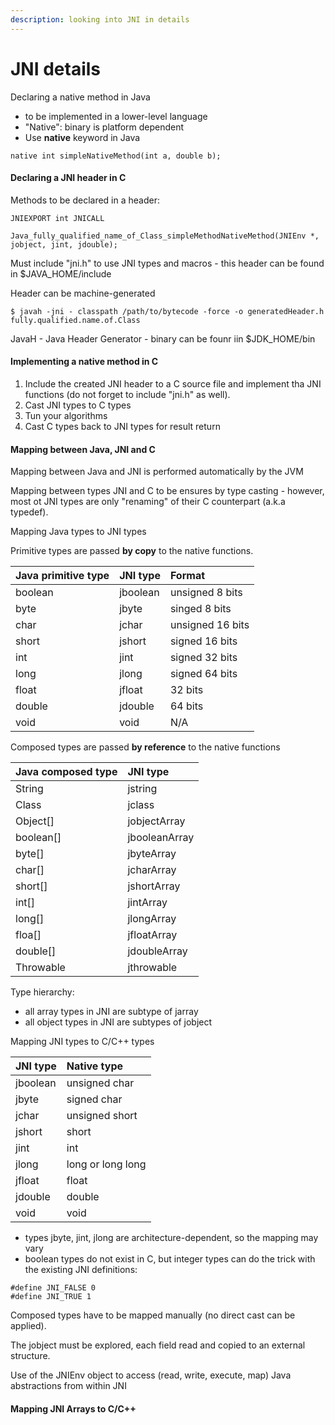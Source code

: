 ```yaml
---
description: looking into JNI in details
---
```


# JNI details

Declaring a native method in Java

* to be implemented in a lower-level language
* "Native": binary is platform dependent
* Use **native** keyword in Java

`native int simpleNativeMethod(int a, double b);`

#### Declaring a JNI header in C

Methods to be declared in a header:

`JNIEXPORT int JNICALL`

`Java_fully_qualified_name_of_Class_simpleMethodNativeMethod(JNIEnv *, jobject, jint, jdouble);`

Must include "jni.h" to use JNI types and macros - this header can be found in $JAVA\_HOME/include

Header can be machine-generated

`$ javah -jni - classpath /path/to/bytecode -force -o generatedHeader.h fully.qualified.name.of.Class`

JavaH - Java Header Generator - binary can be founr iin $JDK\_HOME/bin



#### Implementing a native method in C

1. Include the created JNI header to a C source file and implement tha JNI functions \(do not forget to include "jni.h" as well\).
2. Cast JNI types to C types
3. Tun your algorithms
4. Cast C types back to JNI types for result return

#### Mapping between Java, JNI and C

Mapping between Java and JNI is performed automatically by the JVM

Mapping between types JNI and C to be ensures by type casting - however, most ot JNI types are only "renaming" of their C counterpart \(a.k.a typedef\).



Mapping Java types to JNI types

Primitive types are passed **by copy** to the native functions.

| Java primitive type | JNI type | Format |
| :--- | :--- | :--- |
| boolean | jboolean | unsigned 8 bits |
| byte | jbyte | singed 8 bits |
| char | jchar | unsigned 16 bits |
| short | jshort | signed 16 bits |
| int | jint | signed 32 bits |
| long | jlong | signed 64 bits |
| float | jfloat | 32 bits |
| double | jdouble | 64 bits |
| void | void | N/A |

Composed types are passed **by reference** to the native functions

| Java composed type | JNI type |
| :--- | :--- |
| String | jstring |
| Class | jclass |
| Object\[\] | jobjectArray |
| boolean\[\] | jbooleanArray |
| byte\[\] | jbyteArray |
| char\[\] | jcharArray |
| short\[\] | jshortArray |
| int\[\] | jintArray |
| long\[\] | jlongArray |
| floa\[\] | jfloatArray |
| double\[\] | jdoubleArray |
| Throwable | jthrowable |

Type hierarchy:

* all array types in JNI are subtype of jarray
* all object types in JNI are subtypes of jobject



Mapping JNI types to C/C++ types

| JNI type | Native type |
| :--- | :--- |
| jboolean | unsigned char |
| jbyte | signed char |
| jchar | unsigned short |
| jshort | short |
| jint | int |
| jlong | long or long long |
| jfloat | float |
| jdouble | double |
| void | void |

* types jbyte, jint, jlong are architecture-dependent, so the mapping may vary
* boolean types do not exist in C, but integer types can do the trick with the existing JNI definitions:

```text
#define JNI_FALSE 0
#define JNI_TRUE 1
```

Composed types have to be mapped manually \(no direct cast can be applied\).

The jobject must be explored, each field read and copied to an external structure.

Use of the JNIEnv object to access \(read, write, execute, map\) Java abstractions from within JNI



#### Mapping JNI Arrays to C/C++






